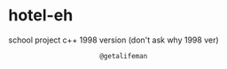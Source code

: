 # hotel-eh
school project
c++ 1998 version (don't ask why 1998 ver)
              
              
                           @getalifeman
